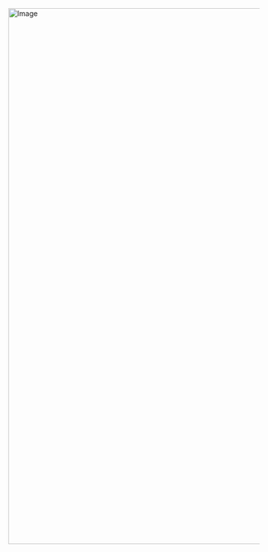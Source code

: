 <img width="994" height="1075" alt="Image" src="https://github.com/user-attachments/assets/a90c4a8f-28e7-4ac6-8565-8e8dfa6f63f8" />